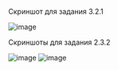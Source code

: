 
Скриншот для задания 3.2.1

![image](https://user-images.githubusercontent.com/105740928/209665261-7bd5eb9c-0cf1-456f-85b7-cfea1964feee.png)


Скриншоты для задания 2.3.2

![image](https://user-images.githubusercontent.com/105740928/209814997-84c60e2b-2b6c-44f6-a846-6423846d69d6.png)
![image](https://user-images.githubusercontent.com/105740928/209815008-af317298-60bc-42f9-8d51-f69d194bcabe.png)


